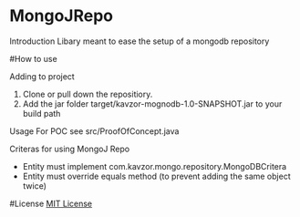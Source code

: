 # MongoJRepo

Introduction
Libary meant to ease the setup of a mongodb repository


#How to use

Adding to project
1. Clone or pull down the repositiory.
2. Add the jar folder target/kavzor-mognodb-1.0-SNAPSHOT.jar to your build path

Usage
For POC see src/ProofOfConcept.java

Criteras for using MongoJ Repo
- Entity must implement com.kavzor.mongo.repository.MongoDBCritera
- Entity must override equals method (to prevent adding the same object twice)

#License
[MIT License](https://github.com/Kavzor/MongoJRepo/blob/master/LICENSE)
